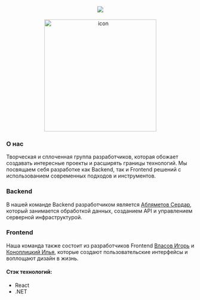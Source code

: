 
<h1 align="center">
    <img src="https://readme-typing-svg.herokuapp.com/?font=Righteous&size=35&center=true&vCenter=true&width=500&height=70&duration=4000&lines=Привет+всем+👋!;+Мы+команда+HappyCode;" />
</h1>

<div align="center">
    <img align="middle" alt="icon" width="300" src="https://media.giphy.com/media/gUNA7QH4AeLde/giphy.gif">
</div>

<div align="left">
  <h3>О нас</h2>
    
  Творческая и сплоченная группа разработчиков, которая обожает создавать интересные проекты и расширять границы технологий.
  Мы посвящаем себя разработке как Backend, так и Frontend решений с использованием современных подходов и инструментов.
</div>

<h3>Backend</h3>

В нашей команде Backend разработчиком является [Абляметов Сердар](https://github.com/Serdar17),
который занимается обработкой данных, созданием API и управлением серверной инфраструктурой.

<h3>Frontend</h3>

Наша команда также состоит из разработчиков Frontend 
[Власов Игорь](https://github.com/Mag1strVark)
и
[Коноплицкий Илья](https://github.com/axxxius),
которые создают пользовательские интерфейсы и воплощают дизайн в жизнь. 

<h4>Cтэк технологий:</h2>

- React
- .NET
